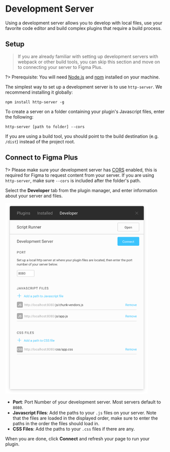 # Development Server

Using a development server allows you to develop with local files, use your favorite code editor and build complex plugins that require a build process.

## Setup

> If you are already familiar with setting up development servers with webpack or other build tools, you can skip this section and move on to connecting your server to Figma Plus.

?> Prerequisite: You will need [Node.js](https://nodejs.org/) and [npm](https://www.npmjs.com/) installed on your machine.

The simplest way to set up a development server is to use `http-server`. We recommend installing it globally:

```
npm install http-server -g
```

To create a server on a folder containing your plugin's Javascript files, enter the following:

```
http-server [path to folder] --cors
```

If you are using a build tool, you should point to the build destination (e.g. `/dist`) instead of the project root.

## Connect to Figma Plus

?> Please make sure your development server has [CORS](https://developer.mozilla.org/en-US/docs/Web/HTTP/CORS) enabled, this is required for Figma to request content from your server. If you are using `http-server`, make sure `--cors` is included after the folder's path.

Select the **Developer** tab from the plugin manager, and enter information about your server and files.

<img src="images/devServer.png" width="450">

- **Port**: Port Number of your development server. Most servers default to `8080`.
- **Javascript Files**: Add the paths to your `.js` files on your server. Note that the files are loaded in the displayed order, make sure to enter the paths in the order the files should load in.
- **CSS Files**: Add the paths to your `.css` files if there are any.

When you are done, click **Connect** and refresh your page to run your plugin.

